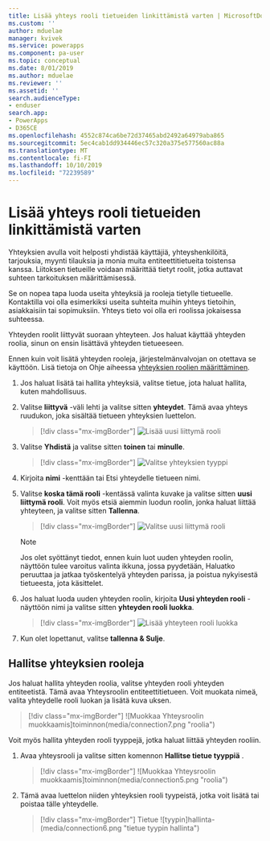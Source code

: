 ```yaml
---
title: Lisää yhteys rooli tietueiden linkittämistä varten | MicrosoftDocs
ms.custom: ''
author: mduelae
manager: kvivek
ms.service: powerapps
ms.component: pa-user
ms.topic: conceptual
ms.date: 8/01/2019
ms.author: mduelae
ms.reviewer: ''
ms.assetid: ''
search.audienceType:
- enduser
search.app:
- PowerApps
- D365CE
ms.openlocfilehash: 4552c874ca6be72d37465abd2492a64979aba865
ms.sourcegitcommit: 5ec4cab1dd934446ec57c320a375e577560ac88a
ms.translationtype: MT
ms.contentlocale: fi-FI
ms.lasthandoff: 10/10/2019
ms.locfileid: "72239589"
---
```

# <a name="add-a-connection-role-to-link-records-to-each-other"></a>Lisää yhteys rooli tietueiden linkittämistä varten

Yhteyksien avulla voit helposti yhdistää käyttäjiä, yhteyshenkilöitä, tarjouksia, myynti tilauksia ja monia muita entiteettitietueita toistensa kanssa. Liitoksen tietueille voidaan määrittää tietyt roolit, jotka auttavat suhteen tarkoituksen määrittämisessä.

Se on nopea tapa luoda useita yhteyksiä ja rooleja tietylle tietueelle. Kontaktilla voi olla esimerkiksi useita suhteita muihin yhteys tietoihin, asiakkaisiin tai sopimuksiin. Yhteys tieto voi olla eri roolissa jokaisessa suhteessa.

Yhteyden roolit liittyvät suoraan yhteyteen. Jos haluat käyttää yhteyden roolia, sinun on ensin lisättävä yhteyden tietueeseen.

Ennen kuin voit lisätä yhteyden rooleja, järjestelmänvalvojan on otettava se käyttöön. Lisä tietoja on Ohje aiheessa [yhteyksien roolien määrittäminen](https://docs.microsoft.com/powerapps/maker/common-data-service/configure-connection-roles).

1. Jos haluat lisätä tai hallita yhteyksiä, valitse tietue, jota haluat hallita, kuten mahdollisuus.  
2. Valitse **liittyvä** -väli lehti ja valitse sitten **yhteydet**. Tämä avaa yhteys ruudukon, joka sisältää tietueen yhteyksien luettelon.

    > [!div class="mx-imgBorder"]
    > ![Lisää uusi liittymä rooli](media/connection1.png "Lisää uusi-rooli") 

3. Valitse **Yhdistä** ja valitse sitten **toinen** tai **minulle**.

    > [!div class="mx-imgBorder"]
    > ![Valitse yhteyksien tyyppi](media/connection2.png "Valitse yhteyksien tyyppi") 
  
4. Kirjoita **nimi** -kenttään tai Etsi yhteydelle tietueen nimi.

5. Valitse **koska tämä rooli** -kentässä valinta kuvake ja valitse sitten **uusi liittymä rooli**. Voit myös etsiä aiemmin luodun roolin, jonka haluat liittää yhteyteen, ja valitse sitten **Tallenna**.

    > [!div class="mx-imgBorder"]
    > ![Valitse uusi liittymä rooli](media/connection3.png "Valitse uusi kytkentä rooli")  

    > [!NOTE]
    > Jos olet syöttänyt tiedot, ennen kuin luot uuden yhteyden roolin, näyttöön tulee varoitus valinta ikkuna, jossa pyydetään, Haluatko peruuttaa ja jatkaa työskentelyä yhteyden parissa, ja poistua nykyisestä tietueesta, jota käsittelet.

6. Jos haluat luoda uuden yhteyden roolin, kirjoita **Uusi yhteyden rooli** -näyttöön nimi ja valitse sitten **yhteyden rooli luokka**.

    > [!div class="mx-imgBorder"]
    >  ![Lisää yhteyteen rooli luokka](media/connection4.png "Lisää yhteyksien rooli luokka") 

7. Kun olet lopettanut, valitse **tallenna & Sulje**.

  
## <a name="manage-connection-roles"></a>Hallitse yhteyksien rooleja

Jos haluat hallita yhteyden roolia, valitse yhteyden rooli yhteyden entiteetistä. Tämä avaa Yhteysroolin entiteettitietueen.  Voit muokata nimeä, valita yhteydelle rooli luokan ja lisätä kuva uksen.


   > [!div class="mx-imgBorder"]
   > ![Muokkaa Yhteysroolin muokkaamis]toiminnon(media/connection7.png "roolia") 
  
Voit myös hallita yhteyden rooli tyyppejä, jotka haluat liittää yhteyden rooliin.

1. Avaa yhteysrooli ja valitse sitten komennon **Hallitse tietue tyyppiä** . 

    > [!div class="mx-imgBorder"]
    > ![Muokkaa Yhteysroolin muokkaamis]toiminnon(media/connection5.png "roolia") 
  

2. Tämä avaa luettelon niiden yhteyksien rooli tyypeistä, jotka voit lisätä tai poistaa tälle yhteydelle.

    > [!div class="mx-imgBorder"]
    > Tietue ![tyypin]hallinta-(media/connection6.png "tietue tyypin hallinta") 


